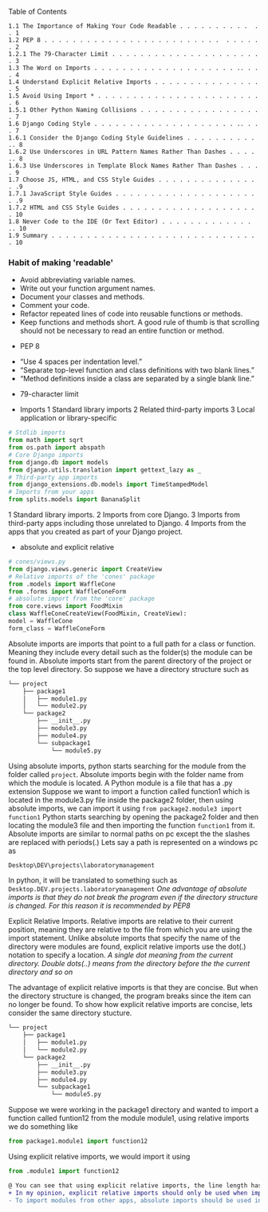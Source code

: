 Table of Contents

```
1.1 The Importance of Making Your Code Readable . . . . . . . . . .  . . 1
1.2 PEP 8 . . . . . . . . . . . . . . . . . . . . . . . . .  . . . . . . 2
1.2.1 The 79-Character Limit . . . . . . . . . . . . . . . . . . . . . . 3
1.3 The Word on Imports . . . . . . . . . . . . . . . . . . . . .. . . . 4
1.4 Understand Explicit Relative Imports . . . . . . . . . . . . . . . . 5
1.5 Avoid Using Import * . . . . . . . . . . . . . . . . . . . . . . . . 6
1.5.1 Other Python Naming Collisions . . . . . . . . . . . . . . . . . . 7
1.6 Django Coding Style . . . . . . . . . . . . . . . . . . . . .. . . . 7
1.6.1 Consider the Django Coding Style Guidelines . . . . . . . . . . .. 8
1.6.2 Use Underscores in URL Pattern Names Rather Than Dashes . . . . .. 8
1.6.3 Use Underscores in Template Block Names Rather Than Dashes . . . . 9
1.7 Choose JS, HTML, and CSS Style Guides . . . . . . . . . . . . . . . .9
1.7.1 JavaScript Style Guides . . . . . . . . . . . . . . . . . . . . . .9
1.7.2 HTML and CSS Style Guides . . . . . . . . . . . . . . . . . . . . 10
1.8 Never Code to the IDE (Or Text Editor) . . . . . . . . . . . . . .. 10
1.9 Summary . . . . . . . . . . . . . . . . . . . . . . . . . . . . . . 10
```

### Habit of making 'readable'
- Avoid abbreviating variable names.
- Write out your function argument names.
- Document your classes and methods.
- Comment your code.
- Refactor repeated lines of code into reusable functions or methods.
- Keep functions and methods short. A good rule of thumb is that scrolling should not
be necessary to read an entire function or method.

* PEP 8
- “Use 4 spaces per indentation level.”
- “Separate top-level function and class definitions with two blank lines.”
- “Method definitions inside a class are separated by a single blank line.”

* 79-character limit

* Imports
1 Standard library imports
2 Related third-party imports
3 Local application or library-specific 

```python
# Stdlib imports
from math import sqrt
from os.path import abspath
# Core Django imports
from django.db import models
from django.utils.translation import gettext_lazy as _
# Third-party app imports
from django_extensions.db.models import TimeStampedModel
# Imports from your apps
from splits.models import BananaSplit
```

1 Standard library imports.
2 Imports from core Django.
3 Imports from third-party apps including those unrelated to Django.
4 Imports from the apps that you created as part of your Django project.

* absolute and explicit relative

```python
# cones/views.py
from django.views.generic import CreateView
# Relative imports of the 'cones' package
from .models import WaffleCone
from .forms import WaffleConeForm
# absolute import from the 'core' package
from core.views import FoodMixin
class WaffleConeCreateView(FoodMixin, CreateView):
model = WaffleCone
form_class = WaffleConeForm
```
Absolute imports are imports that point to a full path for a class or function.
Meaning they include every detail such as the folder(s) the module can be found 
in.
Absolute imports start from the parent directory of the project or the top level 
directory.
So suppose we have a directory structure such as 
```diff
└── project
    ├── package1
    │   ├── module1.py
    │   └── module2.py
    └── package2
        ├── __init__.py
        ├── module3.py
        ├── module4.py
        └── subpackage1
            └── module5.py
```
Using absolute imports, python starts searching for the module from the folder called
`project`.
Absolute imports begin with the folder name from which the module is located.
A Python module is a file that has a .py extension
Suppose we want to import a function called function1 which is located in the module3.py file
inside the package2 folder, then using absolute imports, we can import it using
```from package2.module3 import function1```
Python starts searching by opening the package2 folder and then locating the module3 file and 
then importing the function  `function1` from it.
Absolute imports are similar to normal paths on pc except the the slashes are replaced with 
periods(.)
Lets say a  path is represented on a windows pc as 
```bash
Desktop\DEV\projects\laboratorymanagement
```
In python, it will be translated to something such as `Desktop.DEV.projects.laboratorymanagement`
*One advantage of absolute imports is that they do not break the program even if the directory
structure is changed. For this reason it is recommended by PEP8*

Explicit Relative Imports.
Relative imports are relative to their current position, meaning they are relative to the file from
which you are using the import statement.
Unlike absolute imports that specify the name of the directory were modules are found, explicit relative
imports use the dot(.) notation to specify a location.
*A single dot meaning from the current directory.
Double dots(..) means from the directory before the the current directory and so on*

The advantage of explicit relative imports is that they are concise. 
But when the directory structure is changed, the program breaks since the item can no longer be found.
To show how explicit relative imports are concise, lets consider the same directory stucture.
```diff
└── project
    ├── package1
    │   ├── module1.py
    │   └── module2.py
    └── package2
        ├── __init__.py
        ├── module3.py
        ├── module4.py
        └── subpackage1
            └── module5.py
```
Suppose we were working in the package1 directory and wanted to import a function called funtion12 from the module module1, using relative imports 
we do something like
```python
from package1.module1 import function12
```
Using explicit relative imports, we would import it using 
```python
from .module1 import function12
```

```diff
@ You can see that using explicit relative imports, the line length has reduced.
+ In my opinion, explicit relative imports should only be used when impoting from modules in the current django application.
- To import modules from other apps, absolute imports should be used in order not to break the program when the file structure changes
```
```
